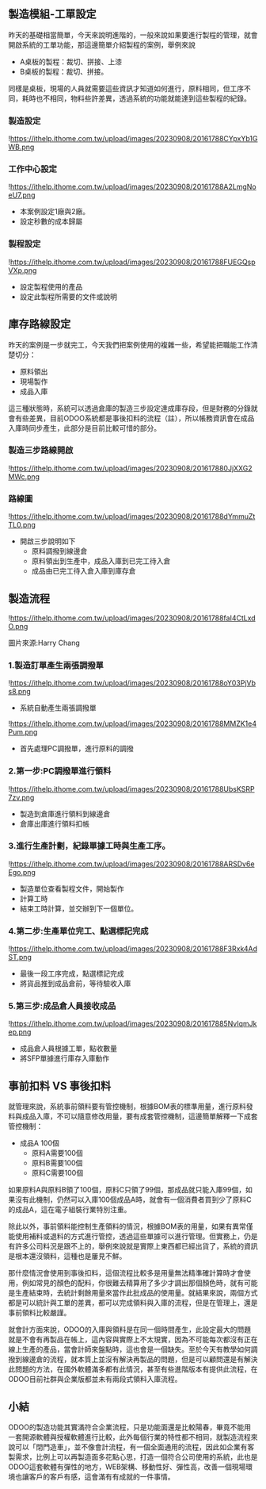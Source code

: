 ## 製造模組-工單設定

昨天的基礎相當簡單，今天來說明進階的，一般來說如果要進行製程的管理，就會開啟系統的工單功能，那這邊簡單介紹製程的案例，舉例來說

- A桌板的製程：裁切、拼接、上漆
- B桌板的製程：裁切、拼接。

同樣是桌板，現場的人員就需要這些資訊才知道如何進行，原料相同，但工序不同，耗時也不相同，物料些許差異，透過系統的功能就能達到這些製程的紀錄。

### 製造設定

!https://ithelp.ithome.com.tw/upload/images/20230908/20161788CYpxYb1GWB.png

### 工作中心設定

!https://ithelp.ithome.com.tw/upload/images/20230908/20161788A2LmgNoeU7.png

- 本案例設定1廠與2廠。
- 設定秒數的成本歸屬

### 製程設定

!https://ithelp.ithome.com.tw/upload/images/20230908/20161788FUEGQspVXp.png

- 設定製程使用的產品
- 設定此製程所需要的文件或說明

## 庫存路線設定

昨天的案例是一步就完工，今天我們把案例使用的複雜一些，希望能把職能工作清楚切分：

- 原料領出
- 現場製作
- 成品入庫

這三種狀態時，系統可以透過倉庫的製造三步設定達成庫存段，但是財務的分錄就會有些差異，目前ODOO系統都是事後扣料的流程（註），所以帳務資訊會在成品入庫時同步產生，此部分是目前比較可惜的部分。

### 製造三步路線開啟

!https://ithelp.ithome.com.tw/upload/images/20230908/201617880JjXXG2MWc.png

### 路線圖

!https://ithelp.ithome.com.tw/upload/images/20230908/20161788dYmmuZtTL0.png

- 開啟三步說明如下
    - 原料調撥到線邊倉
    - 原料領出到生產中，成品入庫到已完工待入倉
    - 成品由已完工待入倉入庫到庫存倉

## 製造流程

!https://ithelp.ithome.com.tw/upload/images/20230908/20161788faI4CtLxdO.png

圖片來源:Harry Chang

### 1.製造訂單產生兩張調撥單

!https://ithelp.ithome.com.tw/upload/images/20230908/20161788oY03PjVbs8.png

- 系統自動產生兩張調撥單

!https://ithelp.ithome.com.tw/upload/images/20230908/20161788MMZK1e4Pum.png

- 首先處理PC調撥單，進行原料的調撥

### 2.第一步:PC調撥單進行領料

!https://ithelp.ithome.com.tw/upload/images/20230908/20161788UbsKSRP7zv.png

- 製造到倉庫進行領料到線邊倉
- 倉庫出庫進行領料扣帳

### 3.進行生產計劃，紀錄單據工時與生產工序。

!https://ithelp.ithome.com.tw/upload/images/20230908/20161788ARSDv6eEgo.png

- 製造單位查看製程文件，開始製作
- 計算工時
- 結束工時計算，並交辦到下一個單位。

### 4.第二步:生產單位完工、點選標記完成

!https://ithelp.ithome.com.tw/upload/images/20230908/20161788F3Rxk4AdST.png

- 最後一段工序完成，點選標記完成
- 將貨品推到成品倉前，等待驗收入庫

### 5.第三步:成品倉人員接收成品

!https://ithelp.ithome.com.tw/upload/images/20230908/201617885NvIqmJkep.png

- 成品倉人員根據工單，點收數量
- 將SFP單據進行庫存入庫動作

## 事前扣料 VS 事後扣料

就管理來說，系統事前領料要有管控機制，根據BOM表的標準用量，進行原料發料與成品入庫，不可以隨意修改用量，要有成套管控機制，這邊簡單解釋一下成套管控機制：

- 成品A 100個
    - 原料A需要100個
    - 原料B需要100個
    - 原料C需要100個

如果原料A與原料B領了100個，原料C只領了99個，那成品就只能入庫99個，如果沒有此機制，仍然可以入庫100個成品A時，就會有一個消費者買到少了原料C的成品A，這在電子組裝行業特別注重。

除此以外，事前領料能控制生產領料的情況，根據BOM表的用量，如果有異常僅能使用補料或退料的方式進行管控，透過這些單據可以進行管理。但實務上，仍是有許多公司料況是跟不上的，舉例來說就是實際上東西都已經出貨了，系統的資訊是根本還沒領料，這種也是屢見不鮮。

那什麼情況會使用到事後扣料，這個流程比較多是用量無法精準確計算時才會使用，例如常見的顏色的配料，你很難去精算用了多少才調出那個顏色時，就有可能是生產結束時，去統計剩餘用量來當作此批成品的使用量。就結果來說，兩個方式都是可以統計與工單的差異，都可以完成領料與入庫的流程，但是在管理上，還是事前領料比較嚴謹。

就會計方面來說，ODOO的入庫與領料是在同一個時間產生，此設定最大的問題就是不會有再製品在帳上，這內容與實際上不太現實，因為不可能每次都沒有正在線上生產的產品，當會計師來盤點時，這也會是一個缺失。至於今天有教學如何調撥到線邊倉的流程，就本質上並沒有解決再製品的問題，但是可以顧問還是有解決此問題的方法，在國外軟體滿多都有此情況，甚至有些進階版本有提供此流程，在ODOO目前社群與企業版都並未有兩段式領料入庫流程。

## 小結

ODOO的製造功能其實滿符合企業流程，只是功能面還是比較陽春，畢竟不能用一套開源軟體與授權軟體進行比較，此外每個行業的特性都不相同，就製造流程來說可以「閉門造車」，並不像會計流程，有一個全面通用的流程，因此如企業有客製需求，比例上可以再製造面多花點心思，打造一個符合公司使用的系統，此也是ODOO這套軟體有彈性的地方，WEB架構、移動性好、彈性高，改善一個現場環境也讓客戶的客戶有感，這會滿有有成就的一件事情。
